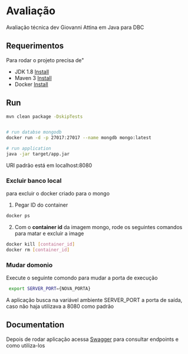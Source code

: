 # Avaliação

Avaliação técnica dev Giovanni Attina em Java para DBC

## Requerimentos

Para rodar o projeto precisa de"

- JDK 1.8 [Install](https://www.digitalocean.com/community/tutorials/how-to-install-java-with-apt-on-ubuntu-20-04)
- Maven 3 [Install](https://www.digitalocean.com/community/tutorials/install-maven-linux-ubuntu)
- Docker [Install](https://docs.docker.com/engine/install/ubuntu/)




## Run

```bash
mvn clean package -DskipTests


# run databse mongodb
docker run -d -p 27017:27017 --name mongdb mongo:latest 

# run application 
java -jar target/app.jar

```
URI padrão está em localhost:8080


### Excluir banco local
para excluir o docker criado para o mongo
1. Pegar ID do container
```bash
docker ps
```
2. Com o  **container id** da imagem mongo, rode os seguintes comandos para matar e excluir a image
```bash
docker kill [container_id]
docker rm [container_id]
``` 

### Mudar domonio
Execute o seguinte comondo para mudar a porta de execução
```bash
 export SERVER_PORT={NOVA_PORTA}
```
A aplicação busca na variável ambiente SERVER_PORT a porta de saída, caso não haja
utilizava a 8080 como padrão

## Documentation

Depois de rodar aplicação acessa
[Swagger](http://localhost:8080/swagger-ui/index.html) para consultar endpoints e como utiliza-los

